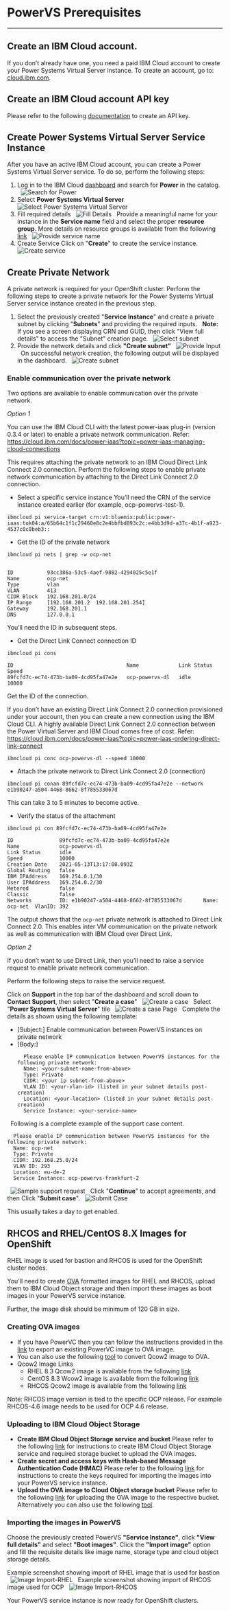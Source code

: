 # **PowerVS Prerequisites**
----------------------

##	Create an IBM Cloud account.

If you don’t already have one, you need a paid IBM Cloud account to create your Power Systems Virtual Server instance.
To create an account, go to: [cloud.ibm.com](https://cloud.ibm.com).

##	Create an IBM Cloud account API key

Please refer to the following [documentation](https://cloud.ibm.com/docs/account?topic=account-userapikey) to create an API key.


## Create Power Systems Virtual Server Service Instance

After you have an active IBM Cloud account, you can create a Power Systems Virtual Server service. To do so, perform the following steps:

1. Log in to the IBM Cloud [dashboard](https://cloud.ibm.com/) and search for **Power** in the catalog.
&nbsp;
![Search for Power](./media/image1.png)
&nbsp;
2. Select **Power Systems Virtual Server**
&nbsp;
![Select Power Systems Virtual Server](./media/image2.png)
&nbsp;
3. Fill required details
&nbsp;
![Fill Details](./media/image3.png)
&nbsp;
Provide a meaningful name for your instance in the **Service name** field and select the proper **resource group**.
More details on resource groups is available from the following [link](https://cloud.ibm.com/docs/account?topic=account-rgs)
&nbsp;
![Provide service name](./media/image4.png)
&nbsp;
4. Create Service
Click on "**Create**" to create the service instance.
&nbsp;
![Create service](./media/image5.png)
&nbsp;
## Create Private Network

A private network is required for your OpenShift cluster. Perform the following steps to create a private network for the Power Systems Virtual Server service instance created in the previous step.

1. Select the previously created "**Service Instance**" and create a private subnet by clicking "**Subnets**" and providing the required inputs.
&nbsp;
**Note:** If you see a screen displaying CRN and GUID, then click "View full details" to access the "Subnet" creation page.
&nbsp;
![Select subnet](./media/image6.png)
&nbsp;
2. Provide the network details and click **"Create subnet"**
&nbsp;
![Provide Input](./media/image7.png)
&nbsp;
On successful network creation, the following output will be displayed in the dashboard.
&nbsp;
![Create subnet](./media/image8.png)

### Enable communication over the private network

Two options are available to enable communication over the private network.

*Option 1*

You can use the IBM Cloud CLI with the latest power-iaas plug-in (version 0.3.4 or later) to enable a private network communication.
Refer: https://cloud.ibm.com/docs/power-iaas?topic=power-iaas-managing-cloud-connections

This requires attaching the private network to an IBM Cloud Direct Link Connect 2.0 connection.
Perform the following steps to enable private network communication by attaching to the Direct Link Connect 2.0 connection.

- Select a specific service instance
You’ll need the CRN of the service instance created earlier (for example, ocp-powervs-test-1).

```
ibmcloud pi service-target crn:v1:bluemix:public:power-iaas:tok04:a/65b64c1f1c29460e8c2e4bbfbd893c2c:e4bb3d9d-a37c-4b1f-a923-4537c0c8beb3::
```

- Get the ID of the private network
```
ibmcloud pi nets | grep -w ocp-net


ID           93cc386a-53c5-4aef-9882-4294025c5e1f
Name         ocp-net
Type         vlan
VLAN         413
CIDR Block   192.168.201.0/24
IP Range     [192.168.201.2  192.168.201.254]
Gateway      192.168.201.1
DNS          127.0.0.1

```

You’ll need the ID in subsequent steps.

- Get the Direct Link Connect connection ID
```
ibmcloud pi cons

ID                                     Name             Link Status   Speed
89fcfd7c-ec74-473b-ba09-4cd95fa47e2e   ocp-powervs-dl   idle          10000

```

Get the ID of the connection.

If you don’t have an existing Direct Link Connect 2.0 connection provisioned under your account, 
then you can create a new connection using the IBM Cloud CLI. 
A highly available Direct Link Connect 2.0 connection between the Power Virtual Server and IBM Cloud comes free of cost. 
Refer: https://cloud.ibm.com/docs/power-iaas?topic=power-iaas-ordering-direct-link-connect

```
ibmcloud pi conc ocp-powervs-dl --speed 10000
```

- Attach the private network to Direct Link Connect 2.0 (connection)
```
ibmcloud pi conan 89fcfd7c-ec74-473b-ba09-4cd95fa47e2e --network e1b90247-a504-4468-8662-8f785533067d
```

This can take 3 to 5 minutes to become active.

- Verify the status of the attachment
```
ibmcloud pi con 89fcfd7c-ec74-473b-ba09-4cd95fa47e2e

ID               89fcfd7c-ec74-473b-ba09-4cd95fa47e2e
Name             ocp-powervs-dl
Link Status      idle
Speed            10000
Creation Date    2021-05-13T13:17:08.093Z
Global Routing   false
IBM IPAddress    169.254.0.1/30
User IPAddress   169.254.0.2/30
Metered          false
Classic          false
Networks         ID: e1b90247-a504-4468-8662-8f785533067d       Name: ocp-net  VlanID: 392

```

The output shows that the `ocp-net` private network is attached to Direct Link Connect 2.0. 
This enables inter VM communication on the private network as well as communication with IBM Cloud over Direct Link.

*Option 2*


If you don’t want to use Direct Link, then you’ll need to raise a service request to enable private network communication.

Perform the following steps to raise the service request.

Click on **Support** in the top bar of the dashboard and scroll down to **Contact Support**, then select "**Create a case**"
&nbsp;
![Create a case](./media/image9.png)
&nbsp;
Select "**Power Systems Virtual Server**" tile
&nbsp;
![Create a case Page](./media/image10.png)
&nbsp;
Complete the details as shown using the following template:
&nbsp;
- [Subject:] Enable communication between PowerVS instances on private network
- [Body:]
  ```
    Please enable IP communication between PowerVS instances for the following private network:
    Name: <your-subnet-name-from-above>
    Type: Private
    CIDR: <your ip subnet-from-above>
    VLAN ID: <your-vlan-id> (listed in your subnet details post-creation)
    Location: <your-location> (listed in your subnet details post-creation)
    Service Instance: <your-service-name>
  ```
&nbsp;
Following is a complete example of the support case content.
```
  Please enable IP communication between PowerVS instances for the following private network:
  Name: ocp-net
  Type: Private
  CIDR: 192.168.25.0/24
  VLAN ID: 293
  Location: eu-de-2
  Service Instance: ocp-powervs-frankfurt-2
```
&nbsp;
![Sample support request ](./media/image11.png)
&nbsp;
Click "**Continue**" to accept agreements, and then Click "**Submit case**".
&nbsp;
![Submit Case](./media/image12.png)
&nbsp;

This usually takes a day to get enabled.

## RHCOS and RHEL/CentOS 8.X Images for OpenShift
RHEL image is used for bastion and RHCOS is used for the OpenShift cluster nodes.

You'll need to create [OVA](https://en.wikipedia.org/wiki/Open_Virtualization_Format) formatted images for RHEL and RHCOS, upload them to IBM Cloud Object storage and then import these images as boot images in your PowerVS service instance.

Further, the image disk should be minimum of 120 GB in size.

### Creating OVA images

- If you have PowerVC then you can follow the instructions provided in the [link](https://www.ibm.com/support/knowledgecenter/en/SSXK2N_1.4.4/com.ibm.powervc.standard.help.doc/powervc_export_image_hmc.html) to export an existing PowerVC image to OVA image.
- You can also use the following [tool](https://github.com/ppc64le-cloud/pvsadm) to convert Qcow2 image to OVA.
- Qcow2 Image Links
  - RHEL 8.3 Qcow2 image is available from the following [link](https://access.redhat.com/downloads/content/279/ver=/rhel---8/8.3/ppc64le/product-software)
  - CentOS 8.3 Wcow2 image is available from the following [link](https://cloud.centos.org/centos/8/ppc64le/images/CentOS-8-GenericCloud-8.3.2011-20201204.2.ppc64le.qcow2)
  - RHCOS Qcow2 image is available from the following [link](https://mirror.openshift.com/pub/openshift-v4/ppc64le/dependencies/rhcos/4.6/latest/rhcos-4.6.1-ppc64le-openstack.ppc64le.qcow2.gz)

Note: RHCOS image version is tied to the specific OCP release. For example RHCOS-4.6 image needs to be used for OCP 4.6 release.
### Uploading to IBM Cloud Object Storage

- **Create IBM Cloud Object Storage service and bucket**
Please refer to the following [link](https://cloud.ibm.com/docs/cloud-object-storage?topic=cloud-object-storage-getting-started-cloud-object-storage) for instructions to create IBM Cloud Object Storage service and required storage bucket to upload the OVA images.
&nbsp;
- **Create secret and access keys with Hash-based Message Authentication Code (HMAC)**
Please refer to the following [link](https://cloud.ibm.com/docs/cloud-object-storage?topic=cloud-object-storage-uhc-hmac-credentials-main) for instructions to create the keys required for importing the images into your PowerVS service instance.
&nbsp;
- **Upload the OVA image to Cloud Object storage bucket**
Please refer to the following [link](https://cloud.ibm.com/docs/cloud-object-storage?topic=cloud-object-storage-upload) for uploading the OVA image to the respective bucket. Alternatively you can also use the following [tool](https://github.com/ppc64le-cloud/pvsadm).


### Importing the images in PowerVS

Choose the previously created PowerVS **"Service Instance"**, click **"View full details"** and select **"Boot images"**.
Click the **"Import image"** option and fill the requisite details like image name, storage type and cloud object storage details.

Example screenshot showing import of RHEL image that is used for bastion
&nbsp;
![Image Import-RHEL](./media/image-import1.png)
&nbsp;
Example screenshot showing import of RHCOS image used for OCP
&nbsp;
![Image Import-RHCOS](./media/image-import2.png)
&nbsp;

Your PowerVS service instance is now ready for OpenShift clusters.
